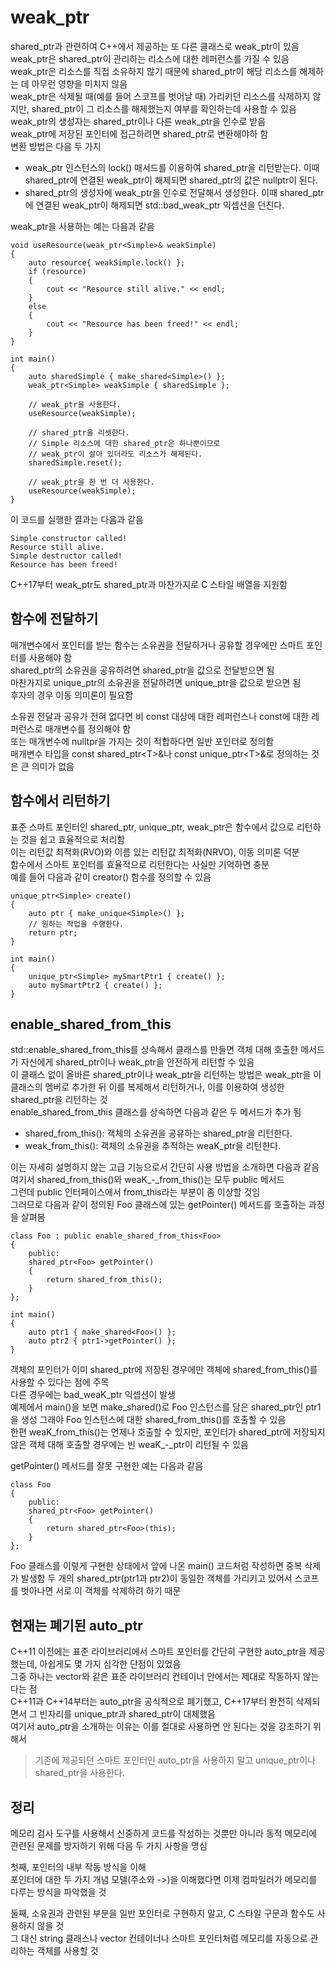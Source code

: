 # weak_ptr

shared_ptr과 관련하여 C++에서 제공하는 또 다른 클래스로 weak_ptr이 있음     
weak_ptr은 shared_ptr이 관리하는 리소스에 대한 레퍼런스를 가질 수 있음  
weak_ptr은 리소스를 직접 소유하지 않기 때문에 shared_ptr이 해당 리소스를 해제하는 데 아무런 영향을 미치지 않음  
weak_ptr은 삭제될 때(예를 들어 스코프를 벗어날 때) 가리키던 리소스를 삭제하지 않지만, shared_ptr이 그 리소스를 해제했는지 여부를 확인하는데 사용할 수 있음  
weak_ptr의 생성자는 shared_ptr이나 다른 weak_ptr을 인수로 받음  
weak_ptr에 저장된 포인터에 접근하려면 shared_ptr로 변환해야하 함    
변환 방법은 다음 두 가지    

* weak_ptr 인스턴스의 lock() 매서드를 이용하여 shared_ptr을 리턴받는다. 이때 shared_ptr에 연결된 weak_ptr이 해제되면 shared_ptr의 값은 nullptr이 된다.
* shared_ptr의 생성자에 weak_ptr을 인수로 전달해서 생성한다. 이때 shared_ptr에 연결된 weak_ptr이 해제되면 std::bad_weak_ptr 익셉션을 던진다.

weak_ptr을 사용하는 예는 다음과 같음

    void useResource(weak_ptr<Simple>& weakSimple)
    {
        auto resource{ weakSimple.lock() };
        if (resource)
        {
            cout << "Resource still alive." << endl;
        }
        else
        {
            cout << "Resource has been freed!" << endl;
        }
    }

    int main()
    {
        auto sharedSimple { make_shared<Simple>() };
        weak_ptr<Simple> weakSimple { sharedSimple };

        // weak_ptr을 사용한다.
        useResource(weakSimple);

        // shared_ptr을 리셋한다.
        // Simple 리소스에 대한 shared_ptr은 하나뿐이므로
        // weak_ptr이 살아 있더라도 리소스가 해제된다.
        sharedSimple.reset();

        // weak_ptr을 한 번 더 사용한다.
        useResource(weakSimple);
    }

이 코드를 실행한 결과는 다음과 같음

    Simple constructor called!
    Resource still alive.
    Simple destructor called!
    Resource has been freed!

C++17부터 weak_ptr도 shared_ptr과 마찬가지로 C 스타일 배열을 지원함

## 함수에 전달하기

매개변수에서 포인터를 받는 함수는 소유권을 전달하거나 공유할 경우에만 스마트 포인터를 사용해야 함   
shared_ptr의 소유권을 공유하려면 shared_ptr을 값으로 전달받으면 됨  
마찬가지로 unique_ptr의 소유권을 전달하려면 unique_ptr을 값으로 받으면 됨   
후자의 경우 이동 의미론이 필요함    

소유권 전달과 공유가 전혀 없다면 비 const 대상에 대한 레퍼런스나 const에 대한 레퍼런스로 매개변수를 정의해야 함     
또는 매개변수에 nulltpr을 가지는 것이 적합하다면 일반 포인터로 정의함   
매개변수 타입을 const shared_ptr\<T>&나 const unique_ptr\<T>&로 정의하는 것은 큰 의미가 없음  

## 함수에서 리턴하기

표준 스마트 포인터인 shared_ptr, unique_ptr, weak_ptr은 함수에서 값으로 리턴하는 것을 쉽고 효율적으로 처리함    
이는 리턴값 최적화(RVO)와 이름 있는 리턴값 최적화(NRVO), 이동 의미론 덕분   
함수에서 스마트 포인터를 효율적으로 리턴한다는 사실만 기억하면 충분     
예를 들어 다음과 같이 creator() 함수를 정의할 수 있음   

    unique_ptr<Simple> create()
    {
        auto ptr { make_unique<Simple>() };
        // 원하는 작업을 수행한다.
        return ptr;
    }

    int main()
    {
        unique_ptr<Simple> mySmartPtr1 { create() };
        auto mySmartPtr2 { create() };
    }

## enable_shared_from_this

std::enable_shared_from_this를 상속해서 클래스를 만들면 객체 대해 호출한 메서드가 자신에게 shared_ptr이나 weak_ptr을 안전하게 리턴할 수 있음    
이 클래스 없이 올바른 shared_ptr이나 weak_ptr을 리턴하는 방법은 weak_ptr을 이 클래스의 멤버로 추가한 뒤 이를 복제해서 리턴하거나, 이를 이용하여 생성한 shared_ptr을 리턴하는 것     
enable_shared_from_this 클래스를 상속하면 다음과 같은 두 메서드가 추가 됨   

* shared_from_this(): 객체의 소유권을 공유하는 shared_ptr을 리턴한다.   
* weak_from_this(): 객체의 소유권을 추적하는 weaK_ptr을 리턴한다.   

이는 자세히 설명하지 않는 고급 기능으로서 간단히 사용 방법을 소개하면 다음과 같음   
여기서 shared_from_this()와 weaK_-_from_this()는 모두 public 메서드     
그런데 public 인터페이스에서 from_this라는 부분이 좀 이상할 것임    
그러므로 다음과 같이 정의된 Foo 클래스에 있는 getPointer() 메서드를 호출하는 과정을 살펴봄  

    class Foo : public enable_shared_from_this<Foo>
    {
        public:
        shared_ptr<Foo> getPointer()
        {
            return shared_from_this();
        }
    };

    int main()
    {
        auto ptr1 { make_shared<Foo>() };
        auto ptr2 { ptr1->getPointer() };
    }

객체의 포인터가 이미 shared_ptr에 저장된 경우에만 객체에 shared_from_this()를 사용할 수 있다는 점에 주목    
다른 경우에는 bad_weaK_ptr 익셉션이 발생    
예제에서 main()을 보면 make_shared()로 Foo 인스턴스를 담은 shared_ptr인 ptr1을 생성 
그래야 Foo 인스턴스에 대한 shared_from_this()를 호출할 수 있음  
한편 weaK_from_this()는 언제나 호출할 수 있지만, 포인터가 shared_ptr에 저장되지 않은 객체 대해 호출할 경우에는 빈 weaK_-_ptr이 리턴될 수 있음

getPointer() 메서드를 잘못 구현한 예는 다음과 같음

    class Foo
    {
        public:
        shared_ptr<Foo> getPointer()
        {
            return shared_ptr<Foo>(this);
        }
    };

Foo 클래스를 이렇게 구현한 상태에서 앞에 나온 main() 코드처럼 작성하면 중복 삭제가 발생함
두 개의 shared_ptr(ptr1과 ptr2)이 동일한 객체를 가리키고 있어서 스코프를 벗아나면 서로 이 객체를 삭제하려 하기 때문

## 현재는 폐기된 auto_ptr

C++11 이전에는 표준 라이브러리에서 스마트 포인터를 간단히 구현한 auto_ptr을 제공했는데, 아쉽게도 몇 가지 심각한 단점이 있었음   
그중 하나는 vector와 같은 표준 라이브러리 컨테이너 안에서는 제대로 작동하지 않는다는 점     
C++11과 C++14부터는 auto_ptr을 공식적으로 폐기했고, C++17부터 완전히 삭제되면서 그 빈자리를 unique_ptr과 shared_ptr이 대체했음  
여기서 auto_ptr을 소개하는 이유는 이를 절대로 사용하면 안 된다는 것을 강조하기 위해서   

> 기존에 제공되던 스마트 포인터인 auto_ptr을 사용하지 말고 unique_ptr이나 shared_ptr을 사용한다.

## 정리

메모리 검사 도구를 사용해서 신중하게 코드를 작성하는 것뿐만 아니라 동적 메모리에 관련된 문제를 방지하기 위해 다음 두 가지 사항을 명심   

첫째, 포인터의 내부 작동 방식을 이해    
포인터에 대한 두 가지 개념 모델(주소와 ->)을 이해했다면 이제 컴파일러가 메모리를 다루는 방식을 파악했을 것  

둘째, 소유권과 관련된 부분을 일반 포인터로 구현하지 말고, C 스타일 구문과 함수도 사용하지 않을 것   
그 대신 string 클래스나 vector 컨테이너나 스마트 포인터처럼 메모리를 자동으로 관리하는 객체를 사용할 것 